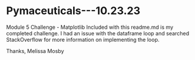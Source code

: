 # Pymaceuticals---10.23.23
Module 5 Challenge - Matplotlib
Included with this readme.md is my completed challenge. I had an issue with the dataframe loop and searched StackOverflow for more information on implementing the loop.


Thanks,
Melissa Mosby
